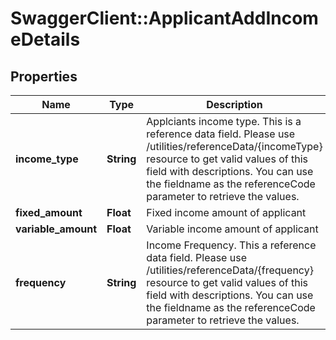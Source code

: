 # SwaggerClient::ApplicantAddIncomeDetails

## Properties
Name | Type | Description | Notes
------------ | ------------- | ------------- | -------------
**income_type** | **String** | Applciants income type. This is a reference data field. Please use /utilities/referenceData/{incomeType} resource to get valid values of this field with descriptions. You can use the fieldname as the referenceCode parameter to retrieve the values. | [optional] 
**fixed_amount** | **Float** | Fixed income amount of applicant | [optional] 
**variable_amount** | **Float** | Variable income amount of applicant | [optional] 
**frequency** | **String** | Income Frequency. This a reference data field. Please use /utilities/referenceData/{frequency} resource to get valid values of this field with descriptions. You can use the fieldname as the referenceCode parameter to retrieve the values. | [optional] 

